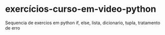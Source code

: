 # exercícios-curso-em-video-python
 Sequencia de exercios em python if, else, lista, dicionario, tupla, tratamento de erro
